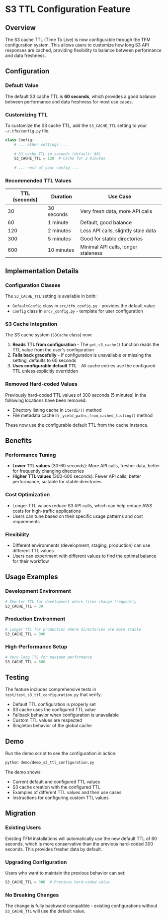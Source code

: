 # S3 TTL Configuration Feature

## Overview

The S3 cache TTL (Time To Live) is now configurable through the TFM configuration system. This allows users to customize how long S3 API responses are cached, providing flexibility to balance between performance and data freshness.

## Configuration

### Default Value

The default S3 cache TTL is **60 seconds**, which provides a good balance between performance and data freshness for most use cases.

### Customizing TTL

To customize the S3 cache TTL, add the `S3_CACHE_TTL` setting to your `~/.tfm/config.py` file:

```python
class Config:
    # ... other settings ...
    
    # S3 cache TTL in seconds (default: 60)
    S3_CACHE_TTL = 120  # Cache for 2 minutes
    
    # ... rest of your config ...
```

### Recommended TTL Values

| TTL (seconds) | Duration | Use Case |
|---------------|----------|----------|
| 30 | 30 seconds | Very fresh data, more API calls |
| 60 | 1 minute | Default, good balance |
| 120 | 2 minutes | Less API calls, slightly stale data |
| 300 | 5 minutes | Good for stable directories |
| 600 | 10 minutes | Minimal API calls, longer staleness |

## Implementation Details

### Configuration Classes

The `S3_CACHE_TTL` setting is available in both:

- `DefaultConfig` class in `src/tfm_config.py` - provides the default value
- `Config` class in `src/_config.py` - template for user configuration

### S3 Cache Integration

The S3 cache system (`S3Cache` class) now:

1. **Reads TTL from configuration** - The `get_s3_cache()` function reads the TTL value from the user's configuration
2. **Falls back gracefully** - If configuration is unavailable or missing the setting, defaults to 60 seconds
3. **Uses configurable default TTL** - All cache entries use the configured TTL unless explicitly overridden

### Removed Hard-coded Values

Previously hard-coded TTL values of 300 seconds (5 minutes) in the following locations have been removed:

- Directory listing cache in `iterdir()` method
- File metadata cache in `_yield_paths_from_cached_listing()` method

These now use the configurable default TTL from the cache instance.

## Benefits

### Performance Tuning

- **Lower TTL values** (30-60 seconds): More API calls, fresher data, better for frequently changing directories
- **Higher TTL values** (300-600 seconds): Fewer API calls, better performance, suitable for stable directories

### Cost Optimization

- Longer TTL values reduce S3 API calls, which can help reduce AWS costs for high-traffic applications
- Users can tune based on their specific usage patterns and cost requirements

### Flexibility

- Different environments (development, staging, production) can use different TTL values
- Users can experiment with different values to find the optimal balance for their workflow

## Usage Examples

### Development Environment
```python
# Shorter TTL for development where files change frequently
S3_CACHE_TTL = 30
```

### Production Environment
```python
# Longer TTL for production where directories are more stable
S3_CACHE_TTL = 300
```

### High-Performance Setup
```python
# Very long TTL for maximum performance
S3_CACHE_TTL = 600
```

## Testing

The feature includes comprehensive tests in `test/test_s3_ttl_configuration.py` that verify:

- Default TTL configuration is properly set
- S3 cache uses the configured TTL value
- Fallback behavior when configuration is unavailable
- Custom TTL values are respected
- Singleton behavior of the global cache

## Demo

Run the demo script to see the configuration in action:

```bash
python demo/demo_s3_ttl_configuration.py
```

The demo shows:
- Current default and configured TTL values
- S3 cache creation with the configured TTL
- Examples of different TTL values and their use cases
- Instructions for configuring custom TTL values

## Migration

### Existing Users

Existing TFM installations will automatically use the new default TTL of 60 seconds, which is more conservative than the previous hard-coded 300 seconds. This provides fresher data by default.

### Upgrading Configuration

Users who want to maintain the previous behavior can set:

```python
S3_CACHE_TTL = 300  # Previous hard-coded value
```

### No Breaking Changes

The change is fully backward compatible - existing configurations without `S3_CACHE_TTL` will use the default value.